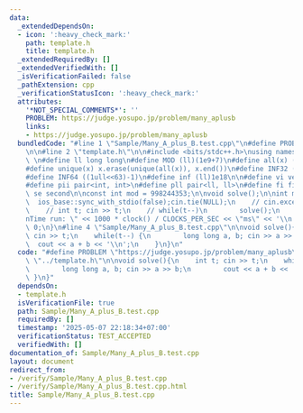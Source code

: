 ```yaml
---
data:
  _extendedDependsOn:
  - icon: ':heavy_check_mark:'
    path: template.h
    title: template.h
  _extendedRequiredBy: []
  _extendedVerifiedWith: []
  _isVerificationFailed: false
  _pathExtension: cpp
  _verificationStatusIcon: ':heavy_check_mark:'
  attributes:
    '*NOT_SPECIAL_COMMENTS*': ''
    PROBLEM: https://judge.yosupo.jp/problem/many_aplusb
    links:
    - https://judge.yosupo.jp/problem/many_aplusb
  bundledCode: "#line 1 \"Sample/Many_A_plus_B.test.cpp\"\n#define PROBLEM \"https://judge.yosupo.jp/problem/many_aplusb\"\
    \n\n#line 2 \"template.h\"\n\n#include <bits/stdc++.h>\nusing namespace std;\n\
    \ \n#define ll long long\n#define MOD (ll)(1e9+7)\n#define all(x) (x).begin(),(x).end()\n\
    #define unique(x) x.erase(unique(all(x)), x.end())\n#define INF32 ((1ull<<31)-1)\n\
    #define INF64 ((1ull<<63)-1)\n#define inf (ll)1e18\n\n#define vi vector<int>\n\
    #define pii pair<int, int>\n#define pll pair<ll, ll>\n#define fi first\n#define\
    \ se second\n\nconst int mod = 998244353;\n\nvoid solve();\n\nint main(){\n  \
    \  ios_base::sync_with_stdio(false);cin.tie(NULL);\n    // cin.exceptions(cin.failbit);\n\
    \    // int t; cin >> t;\n    // while(t--)\n        solve();\n    cerr << \"\\\
    nTime run: \" << 1000 * clock() / CLOCKS_PER_SEC << \"ms\" << '\\n';\n    return\
    \ 0;\n}\n#line 4 \"Sample/Many_A_plus_B.test.cpp\"\n\nvoid solve(){\n    int t;\
    \ cin >> t;\n    while(t--) {\n        long long a, b; cin >> a >> b;\n      \
    \  cout << a + b << '\\n';\n    }\n}\n"
  code: "#define PROBLEM \"https://judge.yosupo.jp/problem/many_aplusb\"\n\n#include\
    \ \"../template.h\"\n\nvoid solve(){\n    int t; cin >> t;\n    while(t--) {\n\
    \        long long a, b; cin >> a >> b;\n        cout << a + b << '\\n';\n   \
    \ }\n}"
  dependsOn:
  - template.h
  isVerificationFile: true
  path: Sample/Many_A_plus_B.test.cpp
  requiredBy: []
  timestamp: '2025-05-07 22:18:34+07:00'
  verificationStatus: TEST_ACCEPTED
  verifiedWith: []
documentation_of: Sample/Many_A_plus_B.test.cpp
layout: document
redirect_from:
- /verify/Sample/Many_A_plus_B.test.cpp
- /verify/Sample/Many_A_plus_B.test.cpp.html
title: Sample/Many_A_plus_B.test.cpp
---
```

